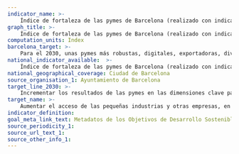 ```yaml
---
indicator_name: >-
    Índice de fortaleza de las pymes de Barcelona (realizado con indicadores capaces de medir las dimensiones del hito)
graph_title: >-
    Índice de fortaleza de las pymes de Barcelona (realizado con indicadores capaces de medir las dimensiones del hito)
computation_units: Index
barcelona_target: >-
    Para el 2030, unas pymes más robustas, digitales, exportadoras, diversificadas, sostenibles generadoras de puestos de trabajo
national_indicator_available:  >-
    Índice de fortaleza de las pymes de Barcelona (realizado con indicadores capaces de medir las dimensiones del hito)
national_geographical_coverage: Ciudad de Barcelona 
source_organisation_1: Ayuntamiento de Barcelona
target_line_2030: >-
    Incrementar los resultados de las pymes en las dimensiones clave para su mejora: solidez financiera, digitalización, capacidad exportadora, diversificación sectorial, sostenibilidad ambiental y creación de empleo
target_name: >-
    Aumentar el acceso de las pequeñas industrias y otras empresas, en particular en los países en desarrollo, a los servicios financieros, incluyendo los créditos asequibles, y su integración en las cadenas de valor y los mercados
indicator_definition:
goal_meta_link_text: Metadatos de los Objetivos de Desarrollo Sostenible de las Naciones Unidas (pdf 894kB)
source_periodicity_1: 
source_url_text_1: 
source_other_info_1:
---
```

